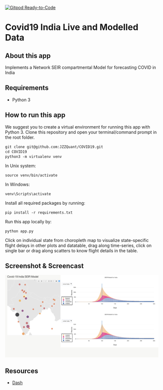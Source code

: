 [![Gitpod Ready-to-Code](https://img.shields.io/badge/Gitpod-Ready--to--Code-blue?logo=gitpod)](https://gitpod.io/#https://github.com/JZZQuant/COVID19) 

# Covid19 India Live and Modelled Data

## About this app

Implements a Network SEIR compartmental Model for forecasting COVID in India



## Requirements

* Python 3

## How to run this app


We suggest you to create a virtual environment for running this app with Python 3. Clone this repository 
and open your terminal/command prompt in the root folder.

```
git clone git@github.com:JZZQuant/COVID19.git
cd COVID19
python3 -m virtualenv venv

```
In Unix system:
```
source venv/bin/activate

```
In Windows: 

```
venv\Scripts\activate
```

Install all required packages by running:
```
pip install -r requirements.txt
```

Run this app locally by:
```
python app.py
```

Click on individual state from choropleth map to visualize state-specific flight delays in other plots and datatable, drag along time-series, click on 
single bar or drag along scatters to know flight details in the table. 

## Screenshot & Screencast

![Screenshot1](img/screenshot.png)


## Resources

* [Dash](https://dash.plot.ly/)
